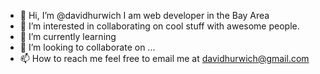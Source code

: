- 👋 Hi, I’m @davidhurwich I am web developer in the Bay Area
- 👀 I’m interested in collaborating on cool stuff with awesome people.
- 🌱 I’m currently learning 
- 💞️ I’m looking to collaborate on ...
- 📫 How to reach me feel free to email me at davidhurwich@gmail.com

<!---
davidhurwich/davidhurwich is a ✨ special ✨ repository because its `README.md` (this file) appears on your GitHub profile.
You can click the Preview link to take a look at your changes.
--->
